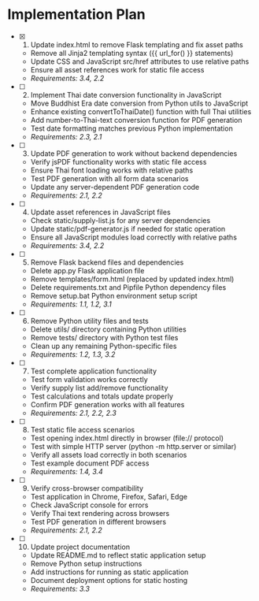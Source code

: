 # Implementation Plan

- [x] 1. Update index.html to remove Flask templating and fix asset paths

  - Remove all Jinja2 templating syntax ({{ url_for() }} statements)
  - Update CSS and JavaScript src/href attributes to use relative paths
  - Ensure all asset references work for static file access
  - _Requirements: 3.4, 2.2_

- [ ] 2. Implement Thai date conversion functionality in JavaScript
  - Move Buddhist Era date conversion from Python utils to JavaScript
  - Enhance existing convertToThaiDate() function with full Thai utilities
  - Add number-to-Thai-text conversion function for PDF generation
  - Test date formatting matches previous Python implementation
  - _Requirements: 2.3, 2.1_

- [ ] 3. Update PDF generation to work without backend dependencies
  - Verify jsPDF functionality works with static file access
  - Ensure Thai font loading works with relative paths
  - Test PDF generation with all form data scenarios
  - Update any server-dependent PDF generation code
  - _Requirements: 2.1, 2.2_

- [ ] 4. Update asset references in JavaScript files
  - Check static/supply-list.js for any server dependencies
  - Update static/pdf-generator.js if needed for static operation
  - Ensure all JavaScript modules load correctly with relative paths
  - _Requirements: 3.4, 2.2_

- [ ] 5. Remove Flask backend files and dependencies
  - Delete app.py Flask application file
  - Remove templates/form.html (replaced by updated index.html)
  - Delete requirements.txt and Pipfile Python dependency files
  - Remove setup.bat Python environment setup script
  - _Requirements: 1.1, 1.2, 3.1_

- [ ] 6. Remove Python utility files and tests
  - Delete utils/ directory containing Python utilities
  - Remove tests/ directory with Python test files
  - Clean up any remaining Python-specific files
  - _Requirements: 1.2, 1.3, 3.2_

- [ ] 7. Test complete application functionality
  - Test form validation works correctly
  - Verify supply list add/remove functionality
  - Test calculations and totals update properly
  - Confirm PDF generation works with all features
  - _Requirements: 2.1, 2.2, 2.3_

- [ ] 8. Test static file access scenarios
  - Test opening index.html directly in browser (file:// protocol)
  - Test with simple HTTP server (python -m http.server or similar)
  - Verify all assets load correctly in both scenarios
  - Test example document PDF access
  - _Requirements: 1.4, 3.4_

- [ ] 9. Verify cross-browser compatibility
  - Test application in Chrome, Firefox, Safari, Edge
  - Check JavaScript console for errors
  - Verify Thai text rendering across browsers
  - Test PDF generation in different browsers
  - _Requirements: 2.1, 2.2_

- [ ] 10. Update project documentation
  - Update README.md to reflect static application setup
  - Remove Python setup instructions
  - Add instructions for running as static application
  - Document deployment options for static hosting
  - _Requirements: 3.3_